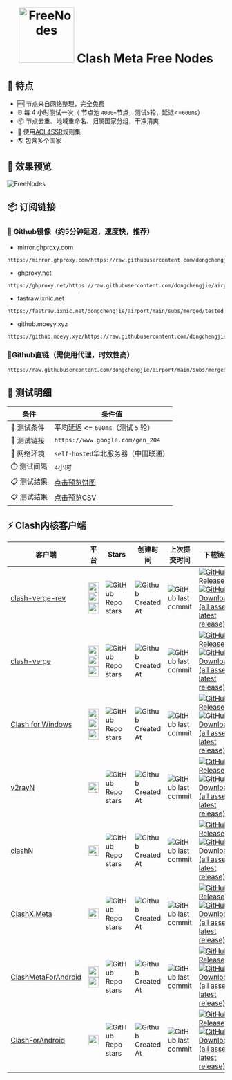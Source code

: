 <h1 align="center">
  <img src="https://fastly.jsdelivr.net/gh/clash-verge-rev/clash-verge-rev@main/src/assets/image/logo.png" alt="FreeNodes" width="128" />
  Clash Meta Free Nodes
  <br>
</h1>

## 🦄 特点

- 🆓 节点来自网络整理，完全免费
- ⏰ 每 4 小时测试一次（ 节点池 `4000+`节点，测试`5`轮，延迟<=`600ms`）
- 📦 节点去重、地域重命名、归属国家分组，干净清爽
- 📏 使用[ACL4SSR](https://github.com/ACL4SSR/ACL4SSR/tree/master)规则集
- 🌎 包含多个国家
## 👀 效果预览

<img src="https://fastly.jsdelivr.net/gh/dongchengjie/airport@main/preview.png" alt="FreeNodes"/>

## 📦 订阅链接

### 🚀 Github镜像（约5分钟延迟，速度快，推荐）

- mirror.ghproxy.com

```
https://mirror.ghproxy.com/https://raw.githubusercontent.com/dongchengjie/airport/main/subs/merged/tested_within.yaml
```

- ghproxy.net

```
https://ghproxy.net/https://raw.githubusercontent.com/dongchengjie/airport/main/subs/merged/tested_within.yaml
```

- fastraw.ixnic.net

```
https://fastraw.ixnic.net/dongchengjie/airport/main/subs/merged/tested_within.yaml
```

- github.moeyy.xyz

```
https://github.moeyy.xyz/https://raw.githubusercontent.com/dongchengjie/airport/main/subs/merged/tested_within.yam
```

### 🔗Github直链（需使用代理，时效性高）

```
https://raw.githubusercontent.com/dongchengjie/airport/main/subs/merged/tested_within.yaml
```

## 🧪 测试明细

| 条件       | 条件值                                                       |
| ---------- | ------------------------------------------------------------ |
| 🧪 测试条件 | 平均延迟 <= `600ms`（测试 `5` 轮）                           |
| 🔗 测试链接 | `https://www.google.com/gen_204`                             |
| 📶 网络环境 | `self-hosted`华北服务器（中国联通）                          |
| ⏱️ 测试间隔 | `4`小时                                                      |
| 📋 测试结果 | [点击预览饼图](https://github.com/dongchengjie/airport/blob/main/subs/statistics/tested_within.md) |
| 📋 测试结果 | [点击预览CSV](https://github.com/dongchengjie/airport/blob/main/subs/statistics/tested_within.csv) |

## ⚡️ Clash内核客户端

| 客户端                                                       | 平台                                                         | Stars                                                        | 创建时间                                                     | 上次提交时间                                                 | 下载链接                                                     |
| ------------------------------------------------------------ | ------------------------------------------------------------ | ------------------------------------------------------------ | ------------------------------------------------------------ | ------------------------------------------------------------ | ------------------------------------------------------------ |
| [clash-verge-rev](https://github.com/clash-verge-rev/clash-verge-rev) | <img width="24" height="24" src="https://img.icons8.com/color/24/microsoft.png" alt="microsoft"/><img width="24" height="24" src="https://img.icons8.com/external-those-icons-flat-those-icons/24/external-Linux-logos-and-brands-those-icons-flat-those-icons.png" alt="external-Linux-logos-and-brands-those-icons-flat-those-icons"/><img width="24" height="24" src="https://img.icons8.com/color/48/mac-logo.png" alt="mac-logo"/> | <img alt="GitHub Repo stars" src="https://img.shields.io/github/stars/clash-verge-rev/clash-verge-rev"> | <img alt="Github Created At" src="https://img.shields.io/github/created-at/clash-verge-rev/clash-verge-rev"> | <img alt="GitHub last commit" src="https://img.shields.io/github/last-commit/clash-verge-rev/clash-verge-rev"> | <a href='https://github.com/clash-verge-rev/clash-verge-rev/releases/latest'><img alt="GitHub Release" src="https://img.shields.io/github/v/release/clash-verge-rev/clash-verge-rev"><img alt="GitHub Downloads (all assets, latest release)" src="https://img.shields.io/github/downloads/clash-verge-rev/clash-verge-rev/latest/total"></a> |
| [clash-verge](https://github.com/zzzgydi/clash-verge/tree/main) | <img width="24" height="24" src="https://img.icons8.com/color/24/microsoft.png" alt="microsoft"/><img width="24" height="24" src="https://img.icons8.com/external-those-icons-flat-those-icons/24/external-Linux-logos-and-brands-those-icons-flat-those-icons.png" alt="external-Linux-logos-and-brands-those-icons-flat-those-icons"/><img width="24" height="24" src="https://img.icons8.com/color/48/mac-logo.png" alt="mac-logo"/> | <img alt="GitHub Repo stars" src="https://img.shields.io/github/stars/zzzgydi/clash-verge"> | <img alt="Github Created At" src="https://img.shields.io/github/created-at/zzzgydi/clash-verge"> | <img alt="GitHub last commit" src="https://img.shields.io/github/last-commit/zzzgydi/clash-verge"> | <a href='https://github.com/zzzgydi/clash-verge/releases/latest'><img alt="GitHub Release" src="https://img.shields.io/github/v/release/zzzgydi/clash-verge"><img alt="GitHub Downloads (all assets, latest release)" src="https://img.shields.io/github/downloads/zzzgydi/clash-verge/latest/total"></a> |
| [Clash for Windows](https://github.com/Fndroid/clash_for_windows_pkg) | <img width="24" height="24" src="https://img.icons8.com/color/24/microsoft.png" alt="microsoft"/><img width="24" height="24" src="https://img.icons8.com/external-those-icons-flat-those-icons/24/external-Linux-logos-and-brands-those-icons-flat-those-icons.png" alt="external-Linux-logos-and-brands-those-icons-flat-those-icons"/><img width="24" height="24" src="https://img.icons8.com/color/48/mac-logo.png" alt="mac-logo"/> | <img alt="GitHub Repo stars" src="https://img.shields.io/github/stars/Fndroid/clash_for_windows_pkg"> | <img alt="Github Created At" src="https://img.shields.io/github/created-at/Fndroid/clash_for_windows_pkg"> | <img alt="GitHub last commit" src="https://img.shields.io/github/last-commit/Fndroid/clash_for_windows_pkg"> | <a href='https://github.com/clashdownload/Clash_for_Windows/releases/latest'><img alt="GitHub Release" src="https://img.shields.io/github/v/release/clashdownload/Clash_for_Windows?color=red"><img alt="GitHub Downloads (all assets, latest release)" src="https://img.shields.io/github/downloads/clashdownload/Clash_for_Windows/latest/total"></a> |
| [v2rayN](https://github.com/2dust/v2rayN)                    | <img width="24" height="24" src="https://img.icons8.com/color/24/microsoft.png" alt="microsoft"/> | <img alt="GitHub Repo stars" src="https://img.shields.io/github/stars/2dust/v2rayN"> | <img alt="Github Created At" src="https://img.shields.io/github/created-at/2dust/v2rayN"> | <img alt="GitHub last commit" src="https://img.shields.io/github/last-commit/2dust/v2rayN"> | <a href='https://github.com/2dust/v2rayN/releases/latest'><img alt="GitHub Release" src="https://img.shields.io/github/v/release/2dust/v2rayN"><img alt="GitHub Downloads (all assets, latest release)" src="https://img.shields.io/github/downloads/2dust/v2rayN/latest/total"></a> |
| [clashN](https://github.com/2dust/clashN)                    | <img width="24" height="24" src="https://img.icons8.com/color/24/microsoft.png" alt="microsoft"/> | <img alt="GitHub Repo stars" src="https://img.shields.io/github/stars/2dust/clashN"> | <img alt="Github Created At" src="https://img.shields.io/github/created-at/2dust/clashN"> | <img alt="GitHub last commit" src="https://img.shields.io/github/last-commit/2dust/clashN"> | <a href='https://github.com/2dust/clashN/releases/latest'><img alt="GitHub Release" src="https://img.shields.io/github/v/release/2dust/clashN"><img alt="GitHub Downloads (all assets, latest release)" src="https://img.shields.io/github/downloads/2dust/clashN/latest/total"></a> |
| [ClashX.Meta](https://github.com/MetaCubeX/ClashX.Meta)      | <img width="24" height="24" src="https://img.icons8.com/color/48/mac-logo.png" alt="mac-logo"/> | <img alt="GitHub Repo stars" src="https://img.shields.io/github/stars/MetaCubeX/ClashX.Meta"> | <img alt="Github Created At" src="https://img.shields.io/github/created-at/MetaCubeX/ClashX.Meta"> | <img alt="GitHub last commit" src="https://img.shields.io/github/last-commit/MetaCubeX/ClashX.Meta"> | <a href='https://github.com/MetaCubeX/ClashX.Meta/releases/latest'><img alt="GitHub Release" src="https://img.shields.io/github/v/release/MetaCubeX/ClashX.Meta"><img alt="GitHub Downloads (all assets, latest release)" src="https://img.shields.io/github/downloads/MetaCubeX/ClashX.Meta/latest/total"></a> |
| [ClashMetaForAndroid](https://github.com/MetaCubeX/ClashMetaForAndroid) | <img width="24" height="24" src="https://img.icons8.com/color/24/android-os.png" alt="android-os"/><a href='https://play.google.com/store/apps/details?id=com.github.metacubex.clash.meta'><img width="24" height="24" src="https://img.icons8.com/color/24/google-play.png" alt="google-play"/></a> | <img alt="GitHub Repo stars" src="https://img.shields.io/github/stars/MetaCubeX/ClashMetaForAndroid"> | <img alt="Github Created At" src="https://img.shields.io/github/created-at/MetaCubeX/ClashMetaForAndroid"> | <img alt="GitHub last commit" src="https://img.shields.io/github/last-commit/MetaCubeX/ClashMetaForAndroid"> | <a href='https://github.com/MetaCubeX/ClashMetaForAndroid/releases/latest'><img alt="GitHub Release" src="https://img.shields.io/github/v/release/MetaCubeX/ClashMetaForAndroid"><img alt="GitHub Downloads (all assets, latest release)" src="https://img.shields.io/github/downloads/MetaCubeX/ClashMetaForAndroid/latest/total"></a> |
| [ClashForAndroid](https://github.com/Kr328/ClashForAndroid)  | <img width="24" height="24" src="https://img.icons8.com/color/24/android-os.png" alt="android-os"/> | <img alt="GitHub Repo stars" src="https://img.shields.io/github/stars/Kr328/ClashForAndroid"> | <img alt="Github Created At" src="https://img.shields.io/github/created-at/Kr328/ClashForAndroid"> | <img alt="GitHub last commit" src="https://img.shields.io/github/last-commit/Kr328/ClashForAndroid"> | <a href='https://github.com/clashdownload/Clash_for_Android/releases/latest'><img alt="GitHub Release" src="https://img.shields.io/github/v/release/clashdownload/Clash_for_Android?color=red"><img alt="GitHub Downloads (all assets, latest release)" src="https://img.shields.io/github/downloads/clashdownload/Clash_for_Android/latest/total"></a> |
